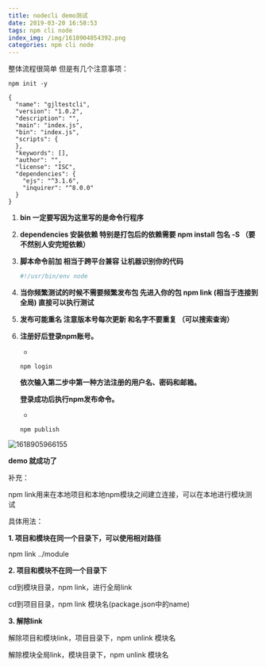 ```yaml
---
title: nodecli demo测试
date: 2019-03-20 16:58:53
tags: npm cli node
index_img: /img/1618904854392.png
categories: npm cli node
---
```


整体流程很简单 但是有几个注意事项：

```
npm init -y
```

```
{
  "name": "gjltestcli",
  "version": "1.0.2",
  "description": "",
  "main": "index.js",
  "bin": "index.js",
  "scripts": {
  },
  "keywords": [],
  "author": "",
  "license": "ISC",
  "dependencies": {
    "ejs": "^3.1.6",
    "inquirer": "^8.0.0"
  }
}

```

1. **bin 一定要写因为这里写的是命令行程序**

2. **dependencies 安装依赖 特别是打包后的依赖需要 npm install  包名  -S  （要不然别人安完短依赖）**

3. **脚本命令前加 相当于跨平台兼容 让机器识别你的代码**

   ```javascript
   #!/usr/bin/env node
   ```

4. **当你频繁测试的时候不需要频繁发布包  先进入你的包 npm link (相当于连接到全局)  直接可以执行测试**

5. **发布可能重名 注意版本号每次更新 和名字不要重复 （可以搜索查询）**

6. **注册好后登录npm账号。**

   - 

   ```
   npm login
   ```

   **依次输入第二步中第一种方法注册的用户名、密码和邮箱。**

   **登录成功后执行npm发布命令。**

   - 

   ```
   npm publish
   ```

![1618905966155](1618905966155.png)

**demo 就成功了**

补充：

npm link用来在本地项目和本地npm模块之间建立连接，可以在本地进行模块测试

具体用法：

**1. 项目和模块在同一个目录下，可以使用相对路径**

npm link ../module

**2. 项目和模块不在同一个目录下**

cd到模块目录，npm link，进行全局link

cd到项目目录，npm link 模块名(package.json中的name)

**3. 解除link**

解除项目和模块link，项目目录下，npm unlink 模块名

解除模块全局link，模块目录下，npm unlink 模块名